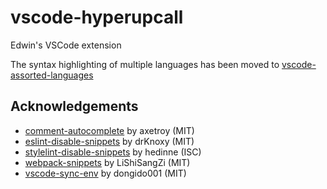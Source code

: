 # vscode-hyperupcall

Edwin's VSCode extension

The syntax highlighting of multiple languages has been moved to [vscode-assorted-languages](https://github.com/hyperupcall/vscode-assorted-languages)

## Acknowledgements

- [comment-autocomplete](https://github.com/axetroy/vscode-comment-autocomplete) by axetroy (MIT)
- [eslint-disable-snippets](https://github.com/drKnoxy/eslint-disable-snippets) by drKnoxy (MIT)
- [stylelint-disable-snippets](https://github.com/hedinne/stylelint-disable-snippets) by hedinne (ISC)
- [webpack-snippets](https://github.com/LiShiSangZi/webpack-snippets) by LiShiSangZi (MIT)
- [vscode-sync-env](https://github.com/dongido001/vscode-sync-env) by dongido001 (MIT)
